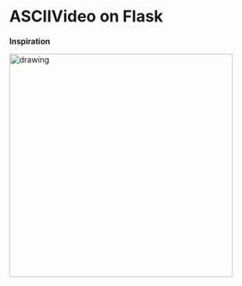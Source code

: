 # ASCIIVideo on Flask

**Inspiration**

<a href="https://www.youtube.com/watch?v=55iwMYv8tGI&t=216s">
    <img src="https://i3.ytimg.com/vi/55iwMYv8tGI/maxresdefault.jpg" alt="drawing" width="400"/>
</a>
